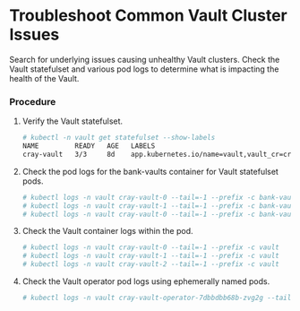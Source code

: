 # Troubleshoot Common Vault Cluster Issues

Search for underlying issues causing unhealthy Vault clusters. Check the Vault statefulset and various pod logs to determine what is impacting the health of the Vault.

### Procedure

1.  Verify the Vault statefulset.

    ```bash
    # kubectl -n vault get statefulset --show-labels
    NAME         READY   AGE   LABELS
    cray-vault   3/3     8d    app.kubernetes.io/name=vault,vault_cr=cray-vault
    ```

2.  Check the pod logs for the bank-vaults container for Vault statefulset pods.

    ```bash
    # kubectl logs -n vault cray-vault-0 --tail=-1 --prefix -c bank-vaults
    # kubectl logs -n vault cray-vault-1 --tail=-1 --prefix -c bank-vaults
    # kubectl logs -n vault cray-vault-0 --tail=-1 --prefix -c bank-vaults
    ```

3.  Check the Vault container logs within the pod.

    ```bash
    # kubectl logs -n vault cray-vault-0 --tail=-1 --prefix -c vault
    # kubectl logs -n vault cray-vault-1 --tail=-1 --prefix -c vault
    # kubectl logs -n vault cray-vault-2 --tail=-1 --prefix -c vault
    ```

4.  Check the Vault operator pod logs using ephemerally named pods.

    ```bash
    # kubectl logs -n vault cray-vault-operator-7dbbdbb68b-zvg2g --tail=-1 --prefix
    ```

